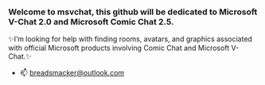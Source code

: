 ### Welcome to msvchat, this github will be dedicated to Microsoft V-Chat 2.0 and Microsoft Comic Chat 2.5.
✨I’m looking for help with finding rooms, avatars, and graphics associated with official Microsoft products involving Comic Chat and Microsoft V-Chat.✨
- 📫 breadsmacker@outlook.com
